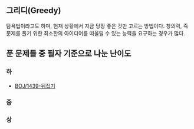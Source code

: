## 그리디(Greedy)

탐욕법이라고도 하며, 현재 상황에서 지금 당장 좋은 것만 고르는 방법이다.
창의력, 즉 문제를 풀기 위한 최소한의 아이디어를 떠올릴 수 있는 능력을 요구하는 경우가 많다.

## 푼 문제들 중 필자 기준으로 나눈 난이도

### 하

- [BOJ/1439-뒤집기](https://www.acmicpc.net/problem/1439)

### 중

### 상
